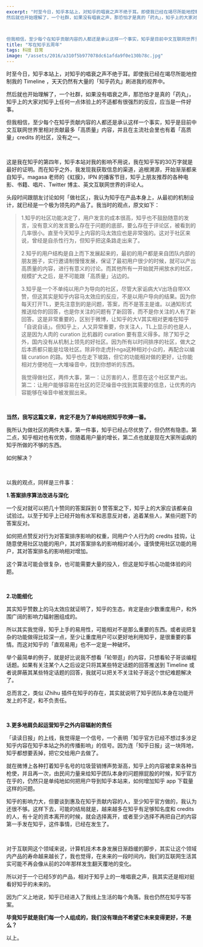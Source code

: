 ```yaml
---
excerpt: "时至今日，知乎本站上，对知乎的唱衰之声不绝于耳。即使我已经在竭尽所能地控制我的 Timeline ，天天仍然有大量的「知乎药丸」刷进我的视界中。<br>
然后就也开始理解了，一个社群，如果没有唱衰之声，那恐怕才是真的「药丸」，知乎上的大家对知乎上任何一点体验上的不适都有很强烈的反应，应当是一件好事。



但我相信，至少每个在知乎贡献内容的人都还是承认这样一个事实，知乎是目前中文互联网世界里相对贡献最多「高质量」内容，并且在主流社会里也有着「高质量」credits 的社区，没有之一。"
title: "写在知乎五周年"
tags: 科技 日常
image: "/assets/2016/a310f5b977078dc61afda9f0e130b78c.jpg"
---
```


时至今日，知乎本站上，对知乎的唱衰之声不绝于耳。即使我已经在竭尽所能地控制我的 Timeline ，天天仍然有大量的「知乎药丸」刷进我的视界中。

然后就也开始理解了，一个社群，如果没有唱衰之声，那恐怕才是真的「药丸」，知乎上的大家对知乎上任何一点体验上的不适都有很强烈的反应，应当是一件好事。

但我相信，至少每个在知乎贡献内容的人都还是承认这样一个事实，知乎是目前中文互联网世界里相对贡献最多「高质量」内容，并且在主流社会里也有着「高质量」credits 的社区，没有之一。

<br>

这是我在知乎的第四年，知乎本站对我的影响不用说，我在知乎写的30万字就是最好的证明。而在知乎之外，我发现我获取信息的渠道，追根溯源，开始渐渐都来自知乎。magasa 老师的《虹膜》，IPN 的播客节目，知乎上朋友推荐的各种电影、书籍、唱片、Twitter 博主、英文互联网世界的评论人。

头段时间跟朋友讨论如何「做社区」，我认为知乎在产品本身上，从最初的机制设计，就已经是一个极为领先的产品了。我当时的观点，原文如下：

> 1.知乎的社区功能决定了，用户发言的成本很高，知乎也不鼓励随意的发言，没有意义的发言要么存在于问题的底部，要么存在于评论区，被看到的几率很小。直至今天知乎上内容的马太效应也是非常强的。这对于社区来说，曾经是自杀性行为，但知乎把这条路走出来了。  
> 
> 2.知乎的用户结构是自上而下发展起来的，最初的用户都是来自团队内部的朋友圈子，实行邀请制慢慢发展，保证了最初用户很少的时候，就可以产出高质量的内容，进行有意义的讨论。而其他所有一开始就开闸放水的社区，规模扩大之后，是不可能跟「高质量」沾边的。  
> 
> 3.知乎是一个不单纯以用户为导向的社区，尽管大家诟病大V出场自带XX赞，但这其实是知乎内容马太效应的反应，不是以用户导向的结果。因为你每天打开TL，更先注意到的是问题，答案，而不是答主是谁。以通知形式推送给你的回答，也是你关注的问题有了新回答，而不是你关注的人有了新回答。这是非常重要的，区别于微博，让知乎的大V其实相对更难在知乎「自说自话」。但知乎上，人又异常重要，你关注人，TL上显示的也是人，这是因为人肉的 curation 比机器的 curation 要有意义得多。除了知乎之外，国内没有从机制上领先的好社区。因为所有以时间排序的社区，做大之后本质都只能是垃圾社区。除非你走虎扑nga这种相对小众的，再配合以编辑 curation 的路。知乎也在走下坡路，但它的功能相对做的更好，让你能相对方便地在一大堆噪音中，找到你想听的东西。
> 
> 
>  
> 我觉得做社区，两件大事，第一：让厉害的人，愿意在这个社区里产出。 第二：让用户能够容易在社区的茫茫噪音中找到其需要的信息，让优秀的内容能够在噪音中被发掘出来。

<br>

**当然，我写这篇文章，肯定不是为了单纯地把知乎吹捧一番。**

我所认为做社区的两件大事，第一件事，知乎已经占尽优势了，但仍然有隐患。第二点，知乎相对也有优势，但随着用户量的增长，第二点也就是现在大家所诟病的知乎所做的不够的东西。

如何解决？

<br>

以我的观点，同样是三件事：

**1.答案排序算法改进与深化**

一个反对就可以把几十赞同的答案踩到 0 赞答案之下，知乎上的大家应该都亲自试验过。以至于知乎上已经开始有水军和恶意反对者，追着某些人，某些问题下的答案反对。

如何把点赞反对行为对答案排序影响的权重，同用户个人行为的 credits 挂钩，让随意使用社区功能的用户，其对答案排名的影响相对减小，谨慎使用社区功能的用户，其对答案排名的影响相对增加。

这个算法可能会很复杂，也可能需要大量的投入，但这是知乎核心功能体验的问题。

<br>

**2.功能细化**

其实知乎赞数上的马太效应就证明了，知乎的生态，肯定是由少数重度用户，和外围广阔的影响力辐射圈组成的。

所以其实我觉得，知乎上手的易用性，可能相对不是那么重要的东西。或者说把复杂的功能做得比较深一点，至少让重度用户可以更好地利用知乎，是很重要的事情。而这对知乎的「直观易用」也不一定是一种破坏。

举个最简单的例子，就是好比说我不想看「轮带逛」的内容，只想看轮子哥谈编程话题。如果有关注某个人之后设定只将其某些特定话题的回答推送到 Timeline 或者说屏蔽其某些特定话题的回答，我就可以把关不关注轮子哥这个世纪难题解决了。

总而言之，类似 iZhihu 插件在知乎的存在，其实就说明了知乎团队本身在功能开发上的不足，和不负责任。

<br>

**3.更多地肩负起运营知乎之外内容辐射的责任**

「读读日报」的上线，我觉得是一个信号，一个表明「知乎官方已经不想过多涉足知乎内容在知乎本站之外的传播影响」的信号。因为连「知乎日报」这一块阵地，知乎都想要丢掉，把它交给用户去做了。

就在微博上各种打着知乎名号的垃圾营销博声势渐高，知乎上的内容被拿来各种当枪使，并且再一次，由民间力量来给知乎团队本身的问题擦屁股的时候，知乎官方在乎的，仍然只是单纯地如何把用户导到知乎本站来，如何增加知乎 app 下载量这样的问题。

知乎的影响力大，但要谈到惠及在知乎贡献内容的人，至少知乎官方做的，我认为还很不够。这样下去，可能的结局就是，越来越多在知乎有足够知名度和 credits 的人，有十足的资本离开的时候，就会选择离开，或者至少选择不再把自己的内容第一手发在知乎，这件事情，已经在发生了。

<br>

对于互联网这个领域来说，计算机技术本身发展日渐趋缓的脚步，其实让这个领域内产品的寿命越来越长了，我也觉得，在未来的一段时间内，我们的互联网生活其实可能不再会像从前的20年那样发生翻天覆地的变化。

所以对于一个已经5岁的产品，相对于知乎上的一堆唱衰之声，我其实还是相对挺看好知乎的未来的。

因为广义上地说，知乎已经进入了我线上生活的每个角落。我也仍然在知乎写答案。

**毕竟知乎就是我们每一个人组成的，我们没有理由不希望它未来变得更好，不是么？**

以上。
